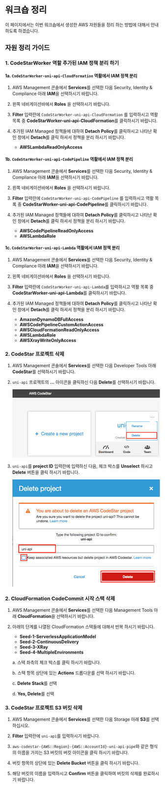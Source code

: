 # 워크숍 정리

이 페이지에서는 이번 워크숍에서 생성한 AWS 자원들을 정리 하는 방법에 대해서 안내 하도록 하겠습니다.

## 자원 정리 가이드

### 1. CodeStarWorker 역할 추가된 IAM 정책 분리 하기

#### 1a. `CodeStarWorker-uni-api-CloudFormation` 역활에서 IAM 정책 분리

1. AWS Management 콘솔에서 **Services**를 선택한 다음 Security, Identity & Compliance 아래 **IAM**을 선택하시기 바랍니다.

1. 왼쪽 네비게이션바에서 **Roles** 을 선택하시기 바랍니다.

1. **Filter** 입력란에 `CodeStarWorker-uni-api-CloudFormation` 를 입력하시고 역활 목록 중 **CodeStarWorker-uni-api-CloudFormation**를 클릭하시기 바랍니다.

1. 추가된 IAM Managed 정책들에 대하여 **Detach Policy**를 클릭하시고 나타난 확인 창에서 **Detach**를 클릭 하셔서 정책을 분리 하시기 바랍니다.

    * **AWSLambdaReadOnlyAccess**

#### 1b. `CodeStarWorker-uni-api-CodePipeline` 역활에서 IAM 정책 분리

1. AWS Management 콘솔에서 **Services**를 선택한 다음 Security, Identity & Compliance 아래 **IAM**을 선택하시기 바랍니다.

1. 왼쪽 네비게이션바에서 **Roles** 을 선택하시기 바랍니다.

1. **Filter** 입력란에 `CodeStarWorker-uni-api-CodePipeline` 를 입력하시고 역활 목록 중 **CodeStarWorker-uni-api-CodePipeline**를 클릭하시기 바랍니다.

1. 추가된 IAM Managed 정책들에 대하여 **Detach Policy**를 클릭하시고 나타난 확인 창에서 **Detach**를 클릭 하셔서 정책을 분리 하시기 바랍니다.

    * **AWSCodePipelineReadOnlyAccess**
    * **AWSLambdaRole**

#### 1c. `CodeStarWorker-uni-api-Lambda` 역활에서 IAM 정책 분리

1. AWS Management 콘솔에서 **Services**를 선택한 다음 Security, Identity & Compliance 아래 **IAM**을 선택하시기 바랍니다.

1. 왼쪽 네비게이션바에서 **Roles** 을 선택하시기 바랍니다.

1. **Filter** 입력란에 `CodeStarWorker-uni-api-Lambda`를 입력하시고 역활 목록 중 **CodeStarWorker-uni-api-Lambda**를 클릭하시기 바랍니다.

1. 추가된 IAM Managed 정책들에 대하여 **Detach Policy**를 클릭하시고 나타난 확인 창에서 **Detach**를 클릭 하셔서 정책을 분리 하시기 바랍니다.

    * **AmazonDynamoDBFullAccess**
    * **AWSCodePipelineCustomActionAccess**
    * **AWSCloudFormationReadOnlyAccess**
    * **AWSLambdaRole**
    * **AWSXrayWriteOnlyAccess**

### 2. CodeStar 프로젝트 삭제

1. AWS Management 콘솔에서 **Services**를 선택한 다음 Developer Tools 아래 **CodeStar**를 선택하시기 바랍니다.

1. `uni-api` 프로젝트의 **...** 아이콘을 클릭하신 다음 **Delete**를 선택하시기 바랍니다.

    ![CodeStar Project List](images/codestar-1.png)

1. `uni-api`를 **project ID** 입력란에 입력하신 다음, 체크 박스를 **Unselect** 하시고 **Delete** 버튼을 클릭 하시기 바랍니다.

    ![Delete CodeStar Project](images/codestar-2.png)

### 2. CloudFormation CodeCommit 시작 스택 삭제

1. AWS Management 콘솔에서 **Services**를 선택한 다음 Management Tools 아래 **CloudFormation**을 선택하시기 바랍니다.

1. 아래의 단계를 나열된 CloudFormation 스택들에 대해서 반복 하시기 바랍니다.

    * **Seed-1-ServerlessApplicationModel**
    * **Seed-2-ContinuousDelivery**
    * **Seed-3-XRay**
    * **Seed-4-MultipleEnvironments**

    a. 스택 좌측의 체크 박스를 클릭 하시기 바랍니다.

    b. 스택 항목 상단에 있는 **Actions** 드롭다운를 선택 하시기 바랍니다.

    c. **Delete Stack**를 선택

    d. **Yes, Delete**를 선택

### 3. CodeStar 프로젝트 S3 버킷 삭제

1. AWS Management 콘솔에서 **Services**를 선택한 다음 Storage 아래 **S3**를 선택하십시오.

1. **Filter** 입력란에 `uni-api`를 입력하시기 바랍니다.

1. `aws-codestar-{AWS::Region}-{AWS::AccountId}-uni-api-pipe`와 같은 형식의 이름을 가지는 S3 버킷의 버킷 아이콘을 클릭 하시기 바랍니다.

1. 버킷 항목의 상단에 있는 **Delete Bucket** 버튼을 클릭 하시기 바랍니다.

1. 해당 버킷의 이름을 입력하시고 **Confirm** 버튼을 클릭하여 버킷의 삭제를 완료하시기 바랍니다.
